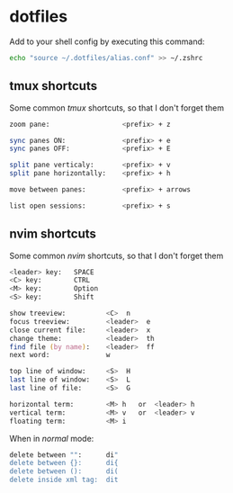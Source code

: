 # dotfiles

Add to your shell config by executing this command:

```zsh
echo "source ~/.dotfiles/alias.conf" >> ~/.zshrc
```

## tmux shortcuts

Some common _tmux_ shortcuts, so that I don't forget them

```zsh
zoom pane:                  <prefix> + z

sync panes ON:              <prefix> + e
sync panes OFF:             <prefix> + E

split pane verticaly:       <prefix> + v
split pane horizontally:    <prefix> + h

move between panes:         <prefix> + arrows

list open sessions:         <prefix> + s
```

## nvim shortcuts

Some common _nvim_ shortcuts, so that I don't forget them

```zsh
<leader> key:   SPACE
<C> key:        CTRL
<M> key:        Option
<S> key:        Shift

show treeview:          <C>  n
focus treeview:         <leader>  e
close current file:     <leader>  x
change theme:           <leader>  th
find file (by name):    <leader>  ff
next word:              w

top line of window:     <S>  H
last line of window:    <S>  L
last line of file:      <S>  G

horizontal term:        <M> h   or  <leader> h
vertical term:          <M> v   or  <leader> v
floating term:          <M> i
```

When in _normal_ mode:

```zsh
delete between "":      di"
delete between {}:      di{
delete between ():      di(
delete inside xml tag:  dit
```
